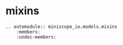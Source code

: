 # mixins

```{eval-rst}
.. automodule:: miniscope_io.models.mixins
    :members:
    :undoc-members:
```